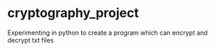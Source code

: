 # cryptography_project
Experimenting in python to create a program which can encrypt and decrypt txt files
